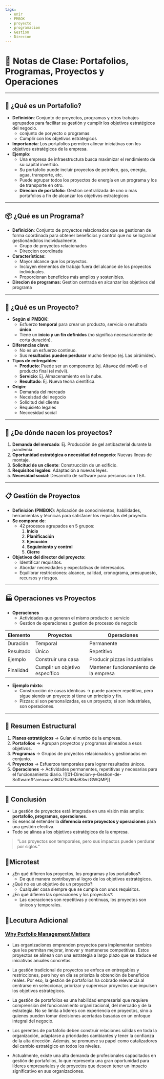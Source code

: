 ```yaml
---
tags:
  - unir
  - PMBOK
  - proyecto
  - programacion
  - Gestion
  - Direcion
---
```



# 📘 Notas de Clase: Portafolios, Programas, Proyectos y Operaciones

---

## 🎯 ¿Qué es un Portafolio?

- **Definición**: Conjunto de proyectos, programas y otros trabajos agrupados para facilitar su gestión y cumplir los objetivos estratégicos del negocio.
	- conjunto de poryecto o programas
	- Cumplir con los objetivos estrategicos
- **Importancia**: Los portafolios permiten alinear iniciativas con los objetivos estratégicos de la empresa.
- **Ejemplo**:
	- Una empresa de infraestructura busca maximizar el rendimiento de su capital invertido.
	- Su portafolio puede incluir proyectos de petróleo, gas, energía, agua, transporte, etc.
	- Puede agrupar todos los proyectos de energía en un programa y los de transporte en otro.
  - **Direcion de portafolio**: Gestion centralizada de uno o mas portafolios a fin de alcanzar los objetivos estrategicos

---

## 📦 ¿Qué es un Programa?

- **Definición**: Conjunto de proyectos relacionados que se gestionan de forma coordinada para obtener beneficios y control que no se lograrían gestionándolos individualmente.
	- Grupo de proyectos relacionados
	- Direccion coordinada
- **Características**:
	- Mayor alcance que los proyectos.
	- Incluyen elementos de trabajo fuera del alcance de los proyectos individuales.
	- Proporcionan beneficios más amplios y sostenibles.
- **Direcion de programas:** Gestion centrada en alcanzar los objetivos del programa

---

## 🔧 ¿Qué es un Proyecto?

- **Según el PMBOK**:
	- Esfuerzo **temporal** para crear un producto, servicio o resultado **único**.
	- Tiene un **inicio y un fin definidos** (no significa necesariamente de corta duración).
- **Diferencias clave**:
	- No es un esfuerzo continuo.
	- Sus **resultados pueden perdurar** mucho tiempo (ej. Las pirámides).
- **Tipos de entregables**:
	- **Producto**: Puede ser un componente (ej. Altavoz del móvil) o el producto final (el móvil).
	- **Servicio**: Ej. Almacenamiento en la nube.
	- **Resultado**: Ej. Nueva teoría científica.
- **Origin**: 
	- Demanda del mercado
	- Neceisdad del negocio 
	- Solicitud del cliente
	- Requisieto legales
	- Neccesidad social

---

## 🧭 ¿De dónde nacen los proyectos?

1. **Demanda del mercado**: Ej. Producción de gel antibacterial durante la pandemia.
2. **Oportunidad estratégica o necesidad del negocio**: Nuevas líneas de montaje.
3. **Solicitud de un cliente**: Construcción de un edificio.
4. **Requisitos legales**: Adaptación a nuevas leyes.
5. **Necesidad social**: Desarrollo de software para personas con TEA.

---

## 📋 Gestión de Proyectos

- **Definición (PMBOK)**: Aplicación de conocimientos, habilidades, herramientas y técnicas para satisfacer los requisitos del proyecto.
- **Se compone de**:
  - 42 procesos agrupados en 5 grupos:
    1. **Inicio**
    2. **Planificación**
    3. **Ejecución**
    4. **Seguimiento y control**
    5. **Cierre**
- **Objetivos del director del proyecto**:
  - Identificar requisitos.
  - Abordar necesidades y expectativas de interesados.
  - Equilibrar restricciones: alcance, calidad, cronograma, presupuesto, recursos y riesgos.

---

## 🏭 Operaciones vs Proyectos

- **Operaciones**
	- Actividades que generan el mismo producto o servicio
	- Gestion de operaciones o gestion de processo de negocio

| Elemento  | Proyectos                      | Operaciones                           |
| --------- | ------------------------------ | ------------------------------------- |
| Duración  | Temporal                       | Permanente                            |
| Resultado | Único                          | Repetitivo                            |
| Ejemplo   | Construir una casa             | Producir pizzas industriales          |
| Finalidad | Cumplir un objetivo específico | Mantener funcionamiento de la empresa |

- **Ejemplo mixto**:
  - Construcción de casas idénticas → puede parecer repetitivo, pero sigue siendo un proyecto si tiene un principio y fin.
  - Pizzas: si son personalizadas, es un proyecto; si son industriales, son operaciones.

---

## 🧩 Resumen Estructural

1. **Planes estratégicos** → Guían el rumbo de la empresa.
2. **Portafolios** → Agrupan proyectos y programas alineados a esos objetivos.
3. **Programas** → Grupos de proyectos relacionados y gestionados en conjunto.
4. **Proyectos** → Esfuerzos temporales para lograr resultados únicos.
5. **Operaciones** → Actividades permanentes, repetitivas y necesarias para el funcionamiento diario.
![[01-Direcion-y-Gestion-de-Software#^area=x-a3KOZ1U6MaB3wzGWQMP]]
---

## 🙌 Conclusión

- La gestión de proyectos está integrada en una visión más amplia: **portafolio, programas, operaciones**.
- Es esencial entender la **diferencia entre proyectos y operaciones** para una gestión efectiva.
- Todo se alinea a los objetivos estratégicos de la empresa.

> "Los proyectos son temporales, pero sus impactos pueden perdurar por siglos."


## 📝Microtest

- ¿En qué difieren los proyectos, los programas y los portafolios?:
	- De qué manera contribuyen al logro de los objetivos estratégicos.
- ¿Qué no es un objetivo de un proyecto?:
	- Cualquier cosa siempre que se cumpla con unos requisitos.
- ¿En qué difieren las operaciones y los proyectos?:
	- Las operaciones son repetitivas y continuas, los proyectos son únicos y temporales.

## 📖Lecutura Adicional

### [Why Porfolio Management Matters](https://www.pmi.org/learning/library/why-porfolio-management-matters-11140)

- Las organizaciones emprenden proyectos para implementar cambios que les permitan mejorar, innovar y mantenerse competitivas. Estos proyectos se alinean con una estrategia a largo plazo que se traduce en iniciativas anuales concretas.
    
- La gestión tradicional de proyectos se enfoca en entregables y restricciones, pero hoy en día se prioriza la obtención de beneficios reales. Por eso, la gestión de portafolios ha cobrado relevancia al centrarse en seleccionar, priorizar y supervisar proyectos que impulsen los objetivos estratégicos.
    
- La gestión de portafolios es una habilidad empresarial que requiere comprensión del funcionamiento organizacional, del mercado y de la estrategia. No se limita a líderes con experiencia en proyectos, sino a quienes pueden tomar decisiones acertadas basadas en un enfoque integral del negocio.
    
- Los gerentes de portafolio deben construir relaciones sólidas en toda la organización, adaptarse a prioridades cambiantes y tener la confianza de la alta dirección. Además, se promueve su papel como catalizadores del cambio estratégico en todos los niveles.
    
- Actualmente, existe una alta demanda de profesionales capacitados en gestión de portafolios, lo que representa una gran oportunidad para líderes empresariales y de proyectos que deseen tener un impacto significativo en sus organizaciones.